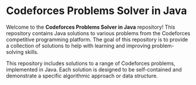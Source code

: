 # Codeforces Problems Solver in Java

Welcome to the **Codeforces Problems Solver in Java** repository! This repository contains Java solutions to various problems from the Codeforces competitive programming platform. The goal of this repository is to provide a collection of solutions to help with learning and improving problem-solving skills.

This repository includes solutions to a range of Codeforces problems, implemented in Java. Each solution is designed to be self-contained and demonstrate a specific algorithmic approach or data structure.
